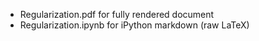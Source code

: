 - Regularization.pdf for fully rendered document
- Regularization.ipynb for iPython markdown (raw LaTeX)
